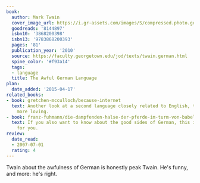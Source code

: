 ```yaml
---
book:
  author: Mark Twain
  cover_image_url: https://i.gr-assets.com/images/S/compressed.photo.goodreads.com/books/1419196682l/8144897.jpg
  goodreads: '8144897'
  isbn10: '3868200398'
  isbn13: '9783868200393'
  pages: '81'
  publication_year: '2010'
  source: https://faculty.georgetown.edu/jod/texts/twain.german.html
  spine_color: '#f93a14'
  tags:
  - language
  title: The Awful German Language
plan:
  date_added: '2015-04-17'
related_books:
- book: gretchen-mcculloch/because-internet
  text: Another look at a second language closely related to English, though generally
    more loving.
- book: franz-fuhmann/die-dampfenden-halse-der-pferde-im-turm-von-babel
  text: If you also want to know about the good sides of German, this is the book
    for you.
review:
  date_read:
  - 2007-07-01
  rating: 4
---
```


Twain about the awfulness of German is honestly peak Twain. He's funny, and more: he's right.
